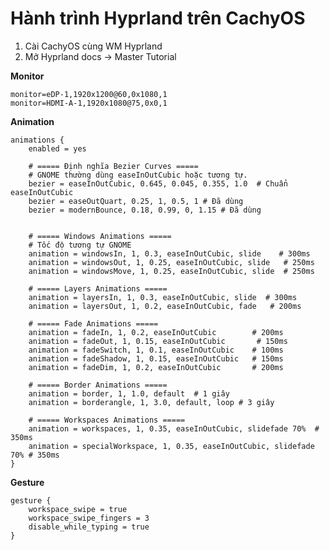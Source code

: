 # Hành trình Hyprland trên CachyOS

1. Cài CachyOS cùng WM Hyprland
2. Mở Hyprland docs -> Master Tutorial

**Monitor**

	monitor=eDP-1,1920x1200@60,0x1080,1
	monitor=HDMI-A-1,1920x1080@75,0x0,1

**Animation** 

    animations {
        enabled = yes

        # ===== Định nghĩa Bezier Curves =====
        # GNOME thường dùng easeInOutCubic hoặc tương tự.
        bezier = easeInOutCubic, 0.645, 0.045, 0.355, 1.0  # Chuẩn easeInOutCubic
        bezier = easeOutQuart, 0.25, 1, 0.5, 1 # Đã dùng
        bezier = modernBounce, 0.18, 0.99, 0, 1.15 # Đã dùng


        # ===== Windows Animations =====
        # Tốc độ tương tự GNOME
        animation = windowsIn, 1, 0.3, easeInOutCubic, slide    # 300ms
        animation = windowsOut, 1, 0.25, easeInOutCubic, slide   # 250ms
        animation = windowsMove, 1, 0.25, easeInOutCubic, slide  # 250ms

        # ===== Layers Animations =====
        animation = layersIn, 1, 0.3, easeInOutCubic, slide  # 300ms
        animation = layersOut, 1, 0.2, easeInOutCubic, fade   # 200ms

        # ===== Fade Animations =====
        animation = fadeIn, 1, 0.2, easeInOutCubic        # 200ms
        animation = fadeOut, 1, 0.15, easeInOutCubic       # 150ms
        animation = fadeSwitch, 1, 0.1, easeInOutCubic    # 100ms
        animation = fadeShadow, 1, 0.15, easeInOutCubic   # 150ms
        animation = fadeDim, 1, 0.2, easeInOutCubic       # 200ms

        # ===== Border Animations =====
        animation = border, 1, 1.0, default  # 1 giây
        animation = borderangle, 1, 3.0, default, loop # 3 giây

        # ===== Workspaces Animations =====
        animation = workspaces, 1, 0.35, easeInOutCubic, slidefade 70%  # 350ms
        animation = specialWorkspace, 1, 0.35, easeInOutCubic, slidefade 70% # 350ms
    }

**Gesture**

    gesture {
        workspace_swipe = true
        workspace_swipe_fingers = 3
        disable_while_typing = true
    }

